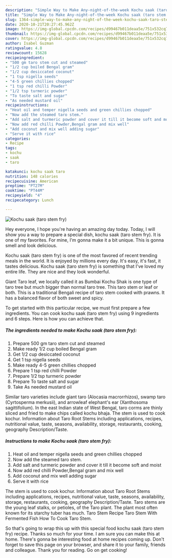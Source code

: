 ```yaml
---
description: "Simple Way to Make Any-night-of-the-week Kochu saak (taro stem fry)"
title: "Simple Way to Make Any-night-of-the-week Kochu saak (taro stem fry)"
slug: 1364-simple-way-to-make-any-night-of-the-week-kochu-saak-taro-stem-fry
date: 2020-10-21T20:27:45.962Z
image: https://img-global.cpcdn.com/recipes/d99467b011deaa5e/751x532cq70/kochu-saak-taro-stem-fry-recipe-main-photo.jpg
thumbnail: https://img-global.cpcdn.com/recipes/d99467b011deaa5e/751x532cq70/kochu-saak-taro-stem-fry-recipe-main-photo.jpg
cover: https://img-global.cpcdn.com/recipes/d99467b011deaa5e/751x532cq70/kochu-saak-taro-stem-fry-recipe-main-photo.jpg
author: Isabel Guzman
ratingvalue: 4.8
reviewcount: 15628
recipeingredient:
- "500 gm taro stem cut and steamed"
- "1/2 cup boiled Bengal gram"
- "1/2 cup desiccated coconut"
- "1 tsp nigella seeds"
- "4-5 green chillies chopped"
- "1 tsp red chilli Powder"
- "1/2 tsp turmeric powder"
- "To taste salt and sugar"
- "As needed mustard oil"
recipeinstructions:
- "Heat oil and temper nigella seeds and green chillies chopped"
- "Now add the steamed taro stem."
- "Add salt and turmeric powder and cover it till it become soft and moist"
- "Now add red chilli Powder,Bengal gram and mix well"
- "Add coconut and mix well adding sugar"
- "Serve it with rice"
categories:
- Recipe
tags:
- kochu
- saak
- taro

katakunci: kochu saak taro 
nutrition: 148 calories
recipecuisine: American
preptime: "PT27M"
cooktime: "PT44M"
recipeyield: "4"
recipecategory: Lunch

---
```



![Kochu saak (taro stem fry)](https://img-global.cpcdn.com/recipes/d99467b011deaa5e/751x532cq70/kochu-saak-taro-stem-fry-recipe-main-photo.jpg)

Hey everyone, I hope you're having an amazing day today. Today, I will show you a way to prepare a special dish, kochu saak (taro stem fry). It is one of my favorites. For mine, I'm gonna make it a bit unique. This is gonna smell and look delicious.

Kochu saak (taro stem fry) is one of the most favored of recent trending meals in the world. It is enjoyed by millions every day. It's easy, it's fast, it tastes delicious. Kochu saak (taro stem fry) is something that I've loved my entire life. They are nice and they look wonderful.

Giant Taro leaf, we locally called it as Bumbai Kochu Shak is one type of taro tree but much bigger than normal taro tree. This taro stem or leaf or both. This is a traditional Bengali recipe of taro stem cooked with prawns. It has a balanced flavor of both sweet and spicy.


To get started with this particular recipe, we must first prepare a few ingredients. You can cook kochu saak (taro stem fry) using 9 ingredients and 6 steps. Here is how you can achieve that.

<!--inarticleads1-->

##### The ingredients needed to make Kochu saak (taro stem fry):

1. Prepare 500 gm taro stem cut and steamed
1. Make ready 1/2 cup boiled Bengal gram
1. Get 1/2 cup desiccated coconut
1. Get 1 tsp nigella seeds
1. Make ready 4-5 green chillies chopped
1. Prepare 1 tsp red chilli Powder
1. Prepare 1/2 tsp turmeric powder
1. Prepare To taste salt and sugar
1. Take As needed mustard oil


Similar taro varieties include giant taro (Alocasia macrorrhizos), swamp taro (Cyrtosperma merkusii), and arrowleaf elephant&#39;s ear (Xanthosoma sagittifolium). In the east Indian state of West Bengal, taro corms are thinly sliced and fried to make chips called kochu bhaja. The stem is used to cook kochur. Information about Taro Root Stems including applications, recipes, nutritional value, taste, seasons, availability, storage, restaurants, cooking, geography Description/Taste. 

<!--inarticleads2-->

##### Instructions to make Kochu saak (taro stem fry):

1. Heat oil and temper nigella seeds and green chillies chopped
1. Now add the steamed taro stem.
1. Add salt and turmeric powder and cover it till it become soft and moist
1. Now add red chilli Powder,Bengal gram and mix well
1. Add coconut and mix well adding sugar
1. Serve it with rice


The stem is used to cook kochur. Information about Taro Root Stems including applications, recipes, nutritional value, taste, seasons, availability, storage, restaurants, cooking, geography Description/Taste. Taro stems are the young leaf stalks, or petioles, of the Taro plant. The plant most often known for its starchy tuber has much. Taro Stem Recipe Taro Stem With Fermented Fish How To Cook Taro Stem. 

So that's going to wrap this up with this special food kochu saak (taro stem fry) recipe. Thanks so much for your time. I am sure you can make this at home. There's gonna be interesting food at home recipes coming up. Don't forget to save this page on your browser, and share it to your family, friends and colleague. Thank you for reading. Go on get cooking!
